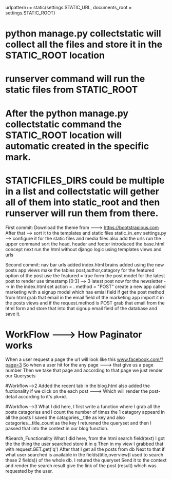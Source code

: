 urlpattern+= static(settings.STATIC_URL, documents_root = settings.STATIC_ROOT)

# python manage.py collectstatic will collect all the files and store it in the STATIC_ROOT location 
# runserver command will run the static files from STATIC_ROOT
# After the python manage.py collectstatic command the STATIC_ROOT location will automatic created in the specific mark.
# STATICFILES_DIRS could be multiple in a list and collectstatic will gether all of them into static_root and then runserver will run them from there.

First commit:
Download the theme from ---> https://bootstrapious.com
After that --> sort it to the templates and static files static_in_env
settings.py --> configure it for the static files and media files also add the urls 
run the upper command
sort the head, header and footer introduced the base.html concept 
next run the html without django logic using templates views and urls 

Second commit:
nav bar urls added
index.html brains added using the new posts app views
make the tables post,author,catagory
for the featured option of the post use the featured = true form the post model
for the latest post to render use timestamp [0:3] --> 3 latest post
now for the newsletter --> in the index.html 
set action = . 
method = "POST"
create a new app called marketing with a signup model which has emial field 
if get the post method from html grab that email in the email field of the marketing app
import it in the posts views and if the request.method is POST
grab that email from the html form and store that into that signup email field of the database and save it. 

# WorkFlow ---> How Paginator works
When a user request a page the url will look like this www.facebook.com/?page=3
So when a user hit for the any page ---> that give us a page number 
Then we take that page and according to that page we just render our Querysets

#Workflow-->2 
Added the recent tab in the blog.html also added the fuctionality if we click on the each post ---> Which will render the post-detail according to it's pk=id. 

#Workflow-->3
What I did here, I first write a function where I grab all the posts catagories and I count the number of times the 1 catagory appeard in all the posts 
I saved the catagories__title as key and also catagories__title_count as the key 
I returened the queryset and then I passed that into the context in our blog function.

#Search_Functionality
What I did here, from the html search field(text) I got the the thing the user searched store it in q
Then in my view I grabbed that with request.GET.get('q')
After that I get all the posts from db
Next to that if what user searched is available in the fields(title,overview(I used to search these 2 fields)) of the whole db. I retured the queryset
Send it to the context and render the search result 
give the link of the post (result) which was requested by the user.

